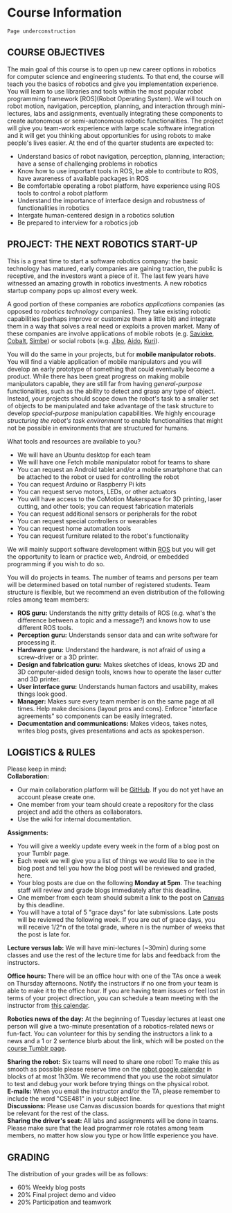 # Course Information

```{admonition} Note
Page underconstruction
```

## COURSE OBJECTIVES  

The main goal of this course is to open up new career options in robotics for computer science and engineering students. To that end, the course will teach you the basics of robotics and give you implementation experience. You will learn to use libraries and tools within the most popular robot programming framework [ROS](Robot Operating System). We will touch on robot motion, navigation, perception, planning, and interaction through mini-lectures, labs and assignments, eventually integrating these components to create autonomous or semi-autonomous robotic functionalities. The project will give you team-work experience with large scale software integration and it will get you thinking about opportunities for using robots to make people's lives easier. At the end of the quarter students are expected to:  

- Understand basics of robot navigation, perception, planning, interaction; have a sense of challenging problems in robotics  
- Know how to use important tools in ROS, be able to contribute to ROS, have awareness of available packages in ROS  
- Be comfortable operating a robot platform, have experience using ROS tools to control a robot platform  
- Understand the importance of interface design and robustness of functionalities in robotics  
- Intergate human-centered design in a robotics solution
- Be prepared to interview for a robotics job  

## PROJECT: THE NEXT ROBOTICS START-UP  

This is a great time to start a software robotics company: the basic technology has matured, early companies are gaining traction, the public is receptive, and the investors want a piece of it. The last few years have witnessed an amazing growth in robotics investments. A new robotics startup company pops up almost every week.  

A good portion of these companies are *robotics applications* companies (as opposed to *robotics technology* companies). They take existing robotic capabilities (perhaps improve or customize them a little bit) and integrate them in a way that solves a real need or exploits a proven market. Many of these companies are involve applications of mobile robots (e.g. [Savioke](http://www.google.com/url?q=http%3A%2F%2Fwww.savioke.com%2F&sa=D&sntz=1&usg=AOvVaw3bwRnKy54PTVThkEOqBCDd), [Cobalt](https://www.google.com/url?q=https%3A%2F%2Fwww.cobaltrobotics.com%2F&sa=D&sntz=1&usg=AOvVaw2vMgEJp9Gh2PNGr_3sOQcP), [Simbe](http://www.google.com/url?q=http%3A%2F%2Fwww.simberobotics.com%2F&sa=D&sntz=1&usg=AOvVaw0E8df-WO1bb1FUzvNpMJir)) or social robots (e.g. [Jibo](https://www.google.com/url?q=https%3A%2F%2Fwww.jibo.com%2F&sa=D&sntz=1&usg=AOvVaw3lOkp4hAq_0XbnAO7g6eLp), [Aido](http://www.google.com/url?q=http%3A%2F%2Fwww.aidorobot.com%2F&sa=D&sntz=1&usg=AOvVaw3Bg7fHBkskk_eGxQeelMGQ), [Kuri](https://www.google.com/url?q=https%3A%2F%2Fwww.heykuri.com&sa=D&sntz=1&usg=AOvVaw1rK2my2H-2aIgdh8BZnxxI)).  

You will do the same in your projects, but for **mobile manipulator robots.** You will find a viable application of mobile manipulators and you will develop an early prototype of something that could eventually become a product. While there has been great progress on making mobile manipulators capable, they are still far from having *general-purpose* functionalities, such as the ability to detect and grasp any type of object. Instead, your projects should scope down the robot's task to a smaller set of objects to be manipulated and take advantage of the task structure to develop *special-purpose* manipulation capabilities. We highly encourage *structuring the robot's task environment* to enable functionalities that might not be possible in environments that are structured for humans.  

What tools and resources are available to you?  

- We will have an Ubuntu desktop for each team  
- We will have one Fetch mobile manipulator robot for teams to share  
- You can request an Android tablet and/or a mobile smartphone that can be attached to the robot or used for controlling the robot  
- You can request Arduino or Raspberry Pi kits  
- You can request servo motors, LEDs, or other actuators  
- You will have access to the CoMotion Makerspace for 3D printing, laser cutting, and other tools; you can request fabrication materials  
- You can request additional sensors or peripherals for the robot  
- You can request special controllers or wearables  
- You can request home automation tools  
- You can request furniture related to the robot's functionality  

We will mainly support software development within [ROS](http://www.google.com/url?q=http%3A%2F%2Fwww.ros.org%2F&sa=D&sntz=1&usg=AOvVaw1ZwFFpaXeI8T-3VZPIxxko) but you will get the opportunity to learn or practice web, Android, or embedded programming if you wish to do so.  

You will do projects in teams. The number of teams and persons per team will be determined based on total number of registered students. Team structure is flexible, but we recommend an even distribution of the following roles among team members:  

- **ROS guru:** Understands the nitty gritty details of ROS (e.g. what's the difference between a topic and a message?) and knows how to use different ROS tools.  
- **Perception guru:** Understands sensor data and can write software for processing it.  
- **Hardware guru:** Understand the hardware, is not afraid of using a screw-driver or a 3D printer.  
- **Design and fabrication guru:** Makes sketches of ideas, knows 2D and 3D computer-aided design tools, knows how to operate the laser cutter and 3D printer.  
- **User interface guru:** Understands human factors and usability, makes things look good.  
- **Manager:** Makes sure every team member is on the same page at all times. Help make decisions (layout pros and cons). Enforce "interface agreements" so components can be easily integrated.  
- **Documentation and communications:** Makes videos, takes notes, writes blog posts, gives presentations and acts as spokesperson.

## LOGISTICS & RULES  

Please keep in mind:  
**Collaboration:**  

- Our main collaboration platform will be [GitHub](https://www.google.com/url?q=https%3A%2F%2Fgithub.com%2F&sa=D&sntz=1&usg=AOvVaw3K6x2c5JSD7q3c6-7F5JdK). If you do not yet have an account please create one.  
- One member from your team should create a repository for the class project and add the others as collaborators.  
- Use the wiki for internal documentation.  

**Assignments:**  

- You will give a weekly update every week in the form of a blog post on your Tumblr page.  
- Each week we will give you a list of things we would like to see in the blog post and tell you how the blog post will be reviewed and graded, here.  
- Your blog posts are due on the following **Monday at 5pm**. The teaching staff will review and grade blogs immediately after this deadline.  
- One member from each team should submit a link to the post on [Canvas](https://www.google.com/url?q=https%3A%2F%2Fcanvas.uw.edu%2F&sa=D&sntz=1&usg=AOvVaw0Eb0tU-buxkylFjlJDp0zG) by this deadline.  
- You will have a total of 5 "grace days" for late submissions. Late posts will be reviewed the following week. If you are out of grace days, you will receive 1/2^n of the total grade, where n is the number of weeks that the post is late for.  

**Lecture versus lab:** We will have mini-lectures (~30min) during some classes and use the rest of the lecture time for labs and feedback from the instructors.  

**Office hours:** There will be an office hour with one of the TAs once a week on Thursday afternoons. Notify the instructors if no one from your team is able to make it to the office hour. If you are having team issues or feel lost in terms of your project direction, you can schedule a team meeting with the instructor from [this calendar](https://www.google.com/calendar/selfsched?sstoken=UUtrX3dObVNyNFVQfGRlZmF1bHR8YzdlZTk0NWQyOGRkZWFjYTczM2RlYjkyYTJmNjMxYmQ).  

**Robotics news of the day:** At the beginning of Tuesday lectures at least one person will give a two-minute presentation of a robotics-related news or fun-fact. You can volunteer for this by sending the instructors a link to a news and a 1 or 2 sentence blurb about the link, which will be posted on the [course Tumblr page](http://www.google.com/url?q=http%3A%2F%2Fcse481sp17news.tumblr.com%2F&sa=D&sntz=1&usg=AOvVaw0f1nqAiYr_mX39q8-dtqSe).  

**Sharing the robot:** Six teams will need to share one robot! To make this as smooth as possible please reserve time on the [robot google calendar](https://calendar.google.com/calendar/embed?mode=week&src=cs.washington.edu_u990n37gkbs31e810jctf0ial8%40group.calendar.google.com&ctz=America/Los_Angeles) in blocks of at most 1h30m. We recommend that you use the robot simulator to test and debug your work before trying things on the physical robot.  
**E-mails:** When you email the instructor and/or the TA, please remember to include the word "CSE481" in your subject line.  
**Discussions:** Please use Canvas discussion boards for questions that might be relevant for the rest of the class.  
**Sharing the driver's seat:** All labs and assignments will be done in teams. Please make sure that the lead programmer role rotates among team members, no matter how slow you type or how little experience you have.

## GRADING

The distribution of your grades will be as follows:

- 60% Weekly blog posts
- 20% Final project demo and video
- 20% Participation and teamwork